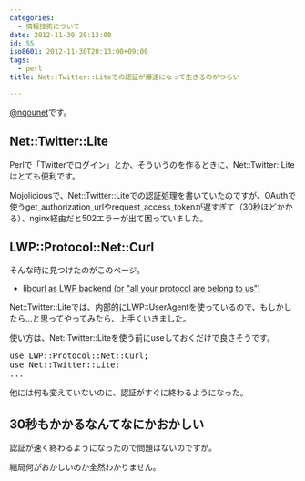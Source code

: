 ```yaml
---
categories:
  - 情報技術について
date: 2012-11-30 20:13:00
id: 55
iso8601: 2012-11-30T20:13:00+09:00
tags:
  - perl
title: Net::Twitter::Liteでの認証が爆速になって生きるのがつらい

---
```


<p><a href="https://twitter.com/nqounet">@nqounet</a>です。</p>

<h2>Net::Twitter::Lite</h2>

<p>Perlで「Twitterでログイン」とか、そういうのを作るときに、Net::Twitter::Liteはとても便利です。</p>

<p>Mojoliciousで、Net::Twitter::Liteでの認証処理を書いていたのですが、OAuthで使うget_authorization_urlやrequest_access_tokenが遅すぎて（30秒ほどかかる）、nginx経由だと502エラーが出て困っていました。</p>

<h2>LWP::Protocol::Net::Curl</h2>

<p>そんな時に見つけたのがこのページ。</p>

<ul>
    <li><a href="http://blogs.perl.org/users/stas/2012/11/libcurl-as-lwp-backend-or-all-your-protocol-are-belong-to-us.html">libcurl as LWP backend (or "all your protocol are belong to us")</a></li>
</ul>

<p>Net::Twitter::Liteでは、内部的にLWP::UserAgentを使っているので、もしかしたら…と思ってやってみたら、上手くいきました。</p>

<p>使い方は、Net::Twitter::Liteを使う前にuseしておくだけで良さそうです。</p>

<pre class="lang:perl">
use LWP::Protocol::Net::Curl;
use Net::Twitter::Lite;
...
</pre>

<p>他には何も変えていないのに、認証がすぐに終わるようになった。</p>

<h2>30秒もかかるなんてなにかおかしい</h2>

<p>認証が速く終わるようになったので問題はないのですが。</p>

<p>結局何がおかしいのか全然わかりません。</p>
    	